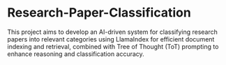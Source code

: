 # Research-Paper-Classification
This project aims to develop an AI-driven system for classifying research papers into relevant categories using LlamaIndex for efficient document indexing and retrieval, combined with Tree of Thought (ToT) prompting to enhance reasoning and classification accuracy.
